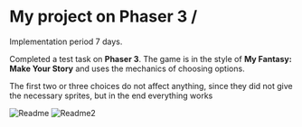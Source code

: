 # My project on Phaser 3 / 

Implementation period 7 days.

Completed a test task on <b>Phaser 3</b>.
The game is in the style of <b>My Fantasy: Make Your Story</b> and uses the mechanics of choosing options.

The first two or three choices do not affect anything, since they did not give the necessary sprites, but in the end everything works

![Readme](https://user-images.githubusercontent.com/91686513/172148268-2c5695bc-0ad6-4e0c-954c-0a35d5a77da2.png)
![Readme2](https://user-images.githubusercontent.com/91686513/172148417-e0e73c10-3106-43d7-b702-ebe5ecb2178b.png)
